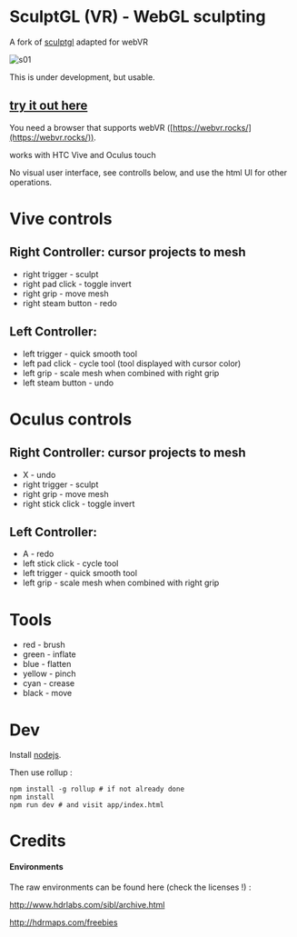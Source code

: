 SculptGL (VR) - WebGL sculpting
==========================

A fork of [sculptgl](https://github.com/stephomi/sculptgl) adapted for webVR

![s01](https://cloud.githubusercontent.com/assets/2467644/26756270/51157374-486c-11e7-8e4b-ccb7f1e041f4.gif)

This is under development, but usable.  

## [try it out here](http://selfsamegames.com/sculptglvr)

You need a browser that supports webVR ([https://webvr.rocks/](https://webvr.rocks/)).

works with HTC Vive and Oculus touch 


No visual user interface, see controlls below, and use the html UI for other operations.

Vive controls
=============

## Right Controller: cursor projects to mesh

* right trigger - sculpt
* right pad click - toggle invert
* right grip - move mesh
* right steam button - redo

## Left Controller:

* left trigger - quick smooth tool
* left pad click - cycle tool (tool displayed with cursor color)
* left grip - scale mesh when combined with right grip
* left steam button - undo

Oculus controls
===============

## Right Controller: cursor projects to mesh

* X - undo
* right trigger - sculpt
* right grip - move mesh
* right stick click - toggle invert

## Left Controller:

* A - redo
* left stick click - cycle tool
* left trigger - quick smooth tool
* left grip - scale mesh when combined with right grip

Tools
=====

* red - brush
* green - inflate
* blue - flatten
* yellow - pinch
* cyan - crease
* black - move

Dev
====

Install [nodejs](http://nodejs.org/).

Then use rollup :

    npm install -g rollup # if not already done
    npm install
    npm run dev # and visit app/index.html

Credits
=======

#### Environments

The raw environments can be found here (check the licenses !) :

http://www.hdrlabs.com/sibl/archive.html

http://hdrmaps.com/freebies
